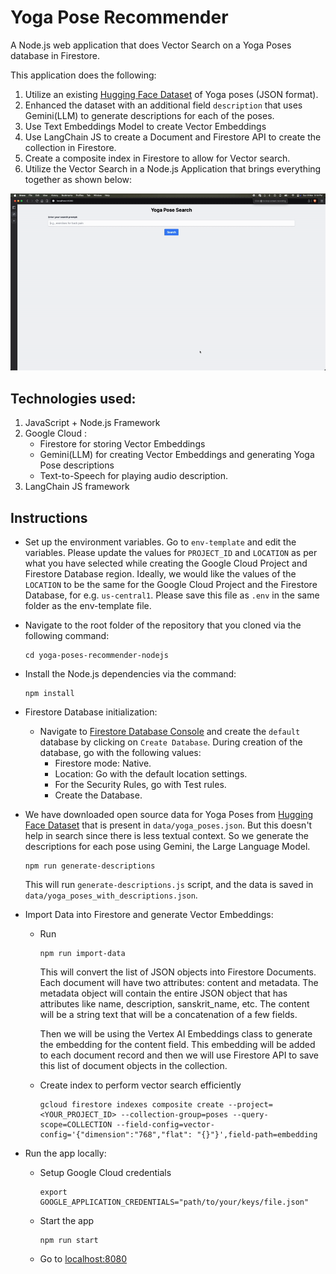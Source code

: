 # Yoga Pose Recommender
A Node.js web application that does Vector Search on a Yoga Poses database in Firestore.

This application does the following:
1. Utilize an existing [Hugging Face Dataset](https://huggingface.co/datasets/omergoshen/yoga_poses) of Yoga poses (JSON format).
2. Enhanced the dataset with an additional field `description` that uses Gemini(LLM) to generate descriptions for each of the poses.
3. Use Text Embeddings Model to create Vector Embeddings
4. Use LangChain JS to create a Document and Firestore API to create the collection in Firestore.
5. Create a composite index in Firestore to allow for Vector search.
6. Utilize the Vector Search in a Node.js Application that brings everything together as shown below:

<img title="demo" alt="dmeo" src="./static/demo.gif">

## Technologies used:
1. JavaScript + Node.js Framework
2. Google Cloud : 
    -   Firestore for storing Vector Embeddings
    -   Gemini(LLM) for creating Vector Embeddings and generating Yoga Pose descriptions
    -   Text-to-Speech for playing audio description.
3. LangChain JS framework

## Instructions

- Set up the environment variables. Go to `env-template` and edit the variables. Please update the values for `PROJECT_ID` and `LOCATION` as per what you have selected while creating the Google Cloud Project and Firestore Database region. Ideally, we would like the values of the `LOCATION` to be the same for the Google Cloud Project and the Firestore Database, for e.g. `us-central1`. Please save this file as `.env` in the same folder as the env-template file.

- Navigate to the root folder of the repository that you cloned via the following command:
    ```
    cd yoga-poses-recommender-nodejs
    ```

- Install the Node.js dependencies via the command:
    ```
    npm install
    ```
- Firestore Database initialization:
    - Navigate to [Firestore Database Console](https://console.cloud.google.com/firestore) and create the `default` database by clicking on `Create Database`. During creation of the database, go with the following values:
        - Firestore mode: Native.
        - Location: Go with the default location settings.
        - For the Security Rules, go with Test rules.
        - Create the Database.

- We have downloaded open source data for Yoga Poses from [Hugging Face Dataset](https://huggingface.co/datasets/omergoshen/yoga_poses) that is present in `data/yoga_poses.json`. But this doesn't help in search since there is less textual context. So we generate the descriptions for each pose using Gemini, the Large Language Model.
    ```
    npm run generate-descriptions
    ```
    This will run `generate-descriptions.js` script, and the data is saved in `data/yoga_poses_with_descriptions.json`.

- Import Data into Firestore and generate Vector Embeddings:
    - Run
        ```
        npm run import-data
        ```
        This will convert the list of JSON objects into Firestore Documents. Each document will have two attributes: content and metadata. The metadata object will contain the entire JSON object that has attributes like name, description, sanskrit_name, etc. The content will be a string text that will be a concatenation of a few fields.
        
        Then we will be using the Vertex AI Embeddings class to generate the embedding for the content field. This embedding will be added to each document record and then we will use Firestore API to save this list of document objects in the collection.
    
    - Create index to perform vector search efficiently
        ```
        gcloud firestore indexes composite create --project=<YOUR_PROJECT_ID> --collection-group=poses --query-scope=COLLECTION --field-config=vector-config='{"dimension":"768","flat": "{}"}',field-path=embedding
        ```
- Run the app locally:
    - Setup Google Cloud credentials
        ```
        export GOOGLE_APPLICATION_CREDENTIALS="path/to/your/keys/file.json"
        ```
    - Start the app
        ```
        npm run start
        ```
    - Go to [localhost:8080](localhost:8080)